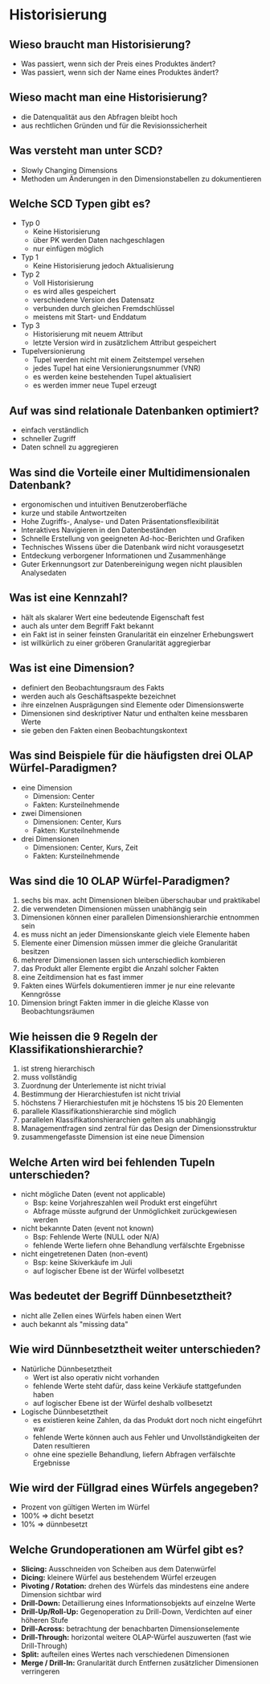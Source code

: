 # Historisierung

## Wieso braucht man Historisierung?
* Was passiert, wenn sich der Preis eines Produktes ändert?
* Was passiert, wenn sich der Name eines Produktes ändert? 

## Wieso macht man eine Historisierung?
* die Datenqualität aus den Abfragen bleibt hoch
* aus rechtlichen Gründen und für die Revisionssicherheit

## Was versteht man unter SCD?
* Slowly Changing Dimensions
* Methoden um Änderungen in den Dimensionstabellen zu dokumentieren

## Welche SCD Typen gibt es?
* Typ 0 
    * Keine Historisierung
    * über PK werden Daten nachgeschlagen
    * nur einfügen möglich
* Typ 1
    * Keine Historisierung jedoch Aktualisierung
* Typ 2
    * Voll Historisierung
    * es wird alles gespeichert
    * verschiedene Version des Datensatz 
    * verbunden durch gleichen Fremdschlüssel
    * meistens mit Start- und Enddatum
* Typ 3
    * Historisierung mit neuem Attribut
    * letzte Version wird in zusätzlichem Attribut gespeichert
* Tupelversionierung
    * Tupel werden nicht mit einem Zeitstempel versehen
    * jedes Tupel hat eine Versionierungsnummer (VNR)
    * es werden keine bestehenden Tupel aktualisiert
    * es werden immer neue Tupel erzeugt

## Auf was sind relationale Datenbanken optimiert?
* einfach verständlich
* schneller Zugriff
* Daten schnell zu aggregieren

## Was sind die Vorteile einer Multidimensionalen Datenbank?
* ergonomischen und intuitiven Benutzeroberfläche 
* kurze und stabile Antwortzeiten
* Hohe Zugriffs-, Analyse- und Daten Präsentationsflexibilität
* Interaktives Navigieren in den Datenbeständen
* Schnelle Erstellung von geeigneten Ad-hoc-Berichten und Grafiken
* Technisches Wissens über die Datenbank wird nicht vorausgesetzt
* Entdeckung verborgener Informationen und Zusammenhänge
* Guter Erkennungsort zur Datenbereinigung wegen nicht plausiblen Analysedaten

## Was ist eine Kennzahl?
* hält als skalarer Wert eine bedeutende Eigenschaft fest
* auch als unter dem Begriff Fakt bekannt
* ein Fakt ist in seiner feinsten Granularität ein einzelner Erhebungswert
* ist willkürlich zu einer gröberen Granularität aggregierbar

## Was ist eine Dimension?
* definiert den Beobachtungsraum des Fakts
* werden auch als Geschäftsaspekte bezeichnet
* ihre einzelnen Ausprägungen sind Elemente oder Dimensionswerte
* Dimensionen sind deskriptiver Natur und enthalten keine messbaren Werte
* sie geben den Fakten einen Beobachtungskontext

## Was sind Beispiele für die häufigsten drei OLAP Würfel-Paradigmen?
* eine Dimension
    * Dimension: Center
    * Fakten: Kursteilnehmende
* zwei Dimensionen
    * Dimensionen: Center, Kurs
    * Fakten: Kursteilnehmende
* drei Dimensionen
    * Dimensionen: Center, Kurs, Zeit
    * Fakten: Kursteilnehmende

## Was sind die 10 OLAP Würfel-Paradigmen?
1. sechs bis max. acht Dimensionen bleiben überschaubar und praktikabel
2. die verwendeten Dimensionen müssen unabhängig sein
3. Dimensionen können einer parallelen Dimensionshierarchie entnommen sein
4. es muss nicht an jeder Dimensionskante gleich viele Elemente haben
5. Elemente einer Dimension müssen immer die gleiche Granularität besitzen
6. mehrerer Dimensionen lassen sich unterschiedlich kombieren
7. das Produkt aller Elemente ergibt die Anzahl solcher Fakten
8. eine Zeitdimension hat es fast immer
9. Fakten eines Würfels dokumentieren immer je nur eine relevante Kenngrösse
10. Dimension bringt Fakten immer in die gleiche Klasse von Beobachtungsräumen

## Wie heissen die 9 Regeln der Klassifikationshierarchie?
1. ist streng hierarchisch
2. muss vollständig
3. Zuordnung der Unterlemente ist nicht trivial
4. Bestimmung der Hierarchiestufen ist nicht trivial
5. höchstens 7 Hierarchiestufen mit je höchstens 15 bis 20 Elementen
6. parallele Klassifikationshierarchie sind möglich
7. parallelen Klassifikationshierarchien gelten als unabhängig
8. Managementfragen sind zentral für das Design der Dimensionsstruktur
9. zusammengefasste Dimension ist eine neue Dimension

## Welche Arten wird bei fehlenden Tupeln unterschieden?
* nicht mögliche Daten (event not applicable)
    * Bsp: keine Vorjahreszahlen weil Produkt erst eingeführt
    * Abfrage müsste aufgrund der Unmöglichkeit zurückgewiesen werden
* nicht bekannte Daten (event not known)
    * Bsp: Fehlende Werte (NULL oder N/A)
    * fehlende Werte liefern ohne Behandlung verfälschte Ergebnisse
* nicht eingetretenen Daten (non-event)
    * Bsp: keine Skiverkäufe im Juli
    * auf logischer Ebene ist der Würfel vollbesetzt

## Was bedeutet der Begriff Dünnbesetztheit?
* nicht alle Zellen eines Würfels haben einen Wert
* auch bekannt als "missing data"

## Wie wird Dünnbesetztheit weiter unterschieden?
* Natürliche Dünnbesetztheit
    * Wert ist also operativ nicht vorhanden
    * fehlende Werte steht dafür, dass keine Verkäufe stattgefunden haben
    * auf logischer Ebene ist der Würfel deshalb vollbesetzt
* Logische Dünnbesetztheit
    * es existieren keine Zahlen, da das Produkt dort noch nicht eingeführt war
    * fehlende Werte können auch aus Fehler und Unvollständigkeiten der Daten resultieren
    * ohne eine spezielle Behandlung, liefern Abfragen verfälschte Ergebnisse

## Wie wird der Füllgrad eines Würfels angegeben?
* Prozent von gültigen Werten im Würfel
* 100% => dicht besetzt
* 10% => dünnbesetzt

## Welche Grundoperationen am Würfel gibt es?
* __Slicing:__ Ausschneiden von Scheiben aus dem Datenwürfel
* __Dicing:__ kleinere Würfel aus bestehendem Würfel erzeugen
* __Pivoting / Rotation:__ drehen des Würfels das mindestens eine andere Dimension sichtbar wird
* __Drill-Down:__ Detaillierung eines Informationsobjekts auf einzelne Werte
* __Drill-Up/Roll-Up:__ Gegenoperation zu Drill-Down, Verdichten auf einer höheren Stufe 
* __Drill-Across:__ betrachtung der benachbarten Dimensionselemente
* __Drill-Through:__ horizontal weitere OLAP-Würfel auszuwerten (fast wie Drill-Through)
* __Split:__ aufteilen eines Wertes nach verschiedenen Dimensionen
* __Merge / Drill-In:__ Granularität durch Entfernen zusätzlicher Dimensionen verringeren

